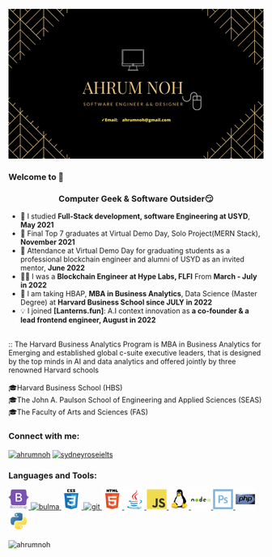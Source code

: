 ![ahrumnoh](https://github.com/ahrumnoh/ahrumnoh/blob/main/ahrum%20Noh.png)


### Welcome to 🏡 


<h3 align="center"> Computer Geek & Software Outsider😏 </h3>

- 🌱 I studied **Full-Stack development, software Engineering at USYD**, **May 2021**
- 🏅 Final Top 7 graduates at Virtual Demo Day, Solo Project(MERN Stack), **November 2021**
- 🏅 Attendance at Virtual Demo Day for graduating students as a professional blockchain engineer and alumni of USYD as an invited mentor, **June 2022**
- 👩‍💻 I was a **Blockchain Engineer at Hype Labs, FLFI** From **March - July in 2022**
- 🏫 I am taking HBAP, **MBA in Business Analytics**, Data Science (Master Degree) at **Harvard Business School since JULY in 2022**
- 💡 I joined **[Lanterns.fun]**: A.I context innovation as **a co-founder & a lead frontend engineer, August in 2022**

<br>
:: The Harvard Business Analytics Program is MBA in Business Analytics for Emerging and established global c-suite executive leaders, that is designed by the top minds in AI and data analytics and offered jointly by three renowned Harvard schools 
<br>
<br>
🎓Harvard Business School (HBS) 
<br>
🎓The John A. Paulson School of Engineering and Applied Sciences (SEAS)
<br>
🎓The Faculty of Arts and Sciences (FAS)


<br>




<h3 align="left">Connect with me:</h3>
<p align="left">
<a href="https://linkedin.com/in/ahrumnoh" target="blank"><img align="center" src="https://raw.githubusercontent.com/rahuldkjain/github-profile-readme-generator/master/src/images/icons/Social/linked-in-alt.svg" alt="ahrumnoh" height="30" width="40" /></a>
<a href="https://fb.com/sydneyroseielts" target="blank"><img align="center" src="https://raw.githubusercontent.com/rahuldkjain/github-profile-readme-generator/master/src/images/icons/Social/facebook.svg" alt="sydneyroseielts" height="30" width="40" /></a>
</p>

<h3 align="left">Languages and Tools:</h3>
<p align="left"> <a href="https://getbootstrap.com" target="_blank"> <img src="https://raw.githubusercontent.com/devicons/devicon/master/icons/bootstrap/bootstrap-plain-wordmark.svg" alt="bootstrap" width="40" height="40"/> </a> <a href="https://bulma.io/" target="_blank"> <img src="https://raw.githubusercontent.com/gilbarbara/logos/804dc257b59e144eaca5bc6ffd16949752c6f789/logos/bulma.svg" alt="bulma" width="40" height="40"/> </a> <a href="https://www.w3schools.com/css/" target="_blank"> <img src="https://raw.githubusercontent.com/devicons/devicon/master/icons/css3/css3-original-wordmark.svg" alt="css3" width="40" height="40"/> </a> <a href="https://git-scm.com/" target="_blank"> <img src="https://www.vectorlogo.zone/logos/git-scm/git-scm-icon.svg" alt="git" width="40" height="40"/> </a> <a href="https://www.w3.org/html/" target="_blank"> <img src="https://raw.githubusercontent.com/devicons/devicon/master/icons/html5/html5-original-wordmark.svg" alt="html5" width="40" height="40"/> </a> <a href="https://www.java.com" target="_blank"> <img src="https://raw.githubusercontent.com/devicons/devicon/master/icons/java/java-original.svg" alt="java" width="40" height="40"/> </a> <a href="https://developer.mozilla.org/en-US/docs/Web/JavaScript" target="_blank"> <img src="https://raw.githubusercontent.com/devicons/devicon/master/icons/javascript/javascript-original.svg" alt="javascript" width="40" height="40"/> </a> <a href="https://www.linux.org/" target="_blank"> <img src="https://raw.githubusercontent.com/devicons/devicon/master/icons/linux/linux-original.svg" alt="linux" width="40" height="40"/> </a> <a href="https://nodejs.org" target="_blank"> <img src="https://raw.githubusercontent.com/devicons/devicon/master/icons/nodejs/nodejs-original-wordmark.svg" alt="nodejs" width="40" height="40"/> </a> <a href="https://www.photoshop.com/en" target="_blank"> <img src="https://raw.githubusercontent.com/devicons/devicon/master/icons/photoshop/photoshop-line.svg" alt="photoshop" width="40" height="40"/> </a> <a href="https://www.php.net" target="_blank"> <img src="https://raw.githubusercontent.com/devicons/devicon/master/icons/php/php-original.svg" alt="php" width="40" height="40"/> </a> <a href="https://www.python.org" target="_blank"> <img src="https://raw.githubusercontent.com/devicons/devicon/master/icons/python/python-original.svg" alt="python" width="40" height="40"/> </a> </p>

<p><img align="center" src="https://github-readme-stats.vercel.app/api/top-langs?username=ahrumnoh&show_icons=true&locale=en&layout=compact" alt="ahrumnoh" /></p>
